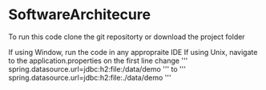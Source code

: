 # SoftwareArchitecure

To run this code clone the git repositorty or download the project folder 

If using Window, run the code in any appropraite IDE
If using Unix, navigate to the application.properties on the first line change 
'''
spring.datasource.url=jdbc:h2:file:/data/demo 
'''
to 
'''
spring.datasource.url=jdbc:h2:file:./data/demo 
'''
